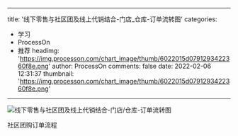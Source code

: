 
---
title: '线下零售与社区团及线上代销结合-门店_仓库-订单流转图'
categories: 
 - 学习
 - ProcessOn
 - 推荐
headimg: 'https://img.processon.com/chart_image/thumb/6022015d0791293422360f8e.png'
author: ProcessOn
comments: false
date: 2022-02-06 12:31:37
thumbnail: 'https://img.processon.com/chart_image/thumb/6022015d0791293422360f8e.png'
---

<div>   
<img class="thumb" alt="线下零售与社区团及线上代销结合-门店/仓库-订单流转图" src="https://img.processon.com/chart_image/thumb/6022015d0791293422360f8e.png" referrerpolicy="no-referrer">
<p>社区团购订单流程</p>  
</div>
            